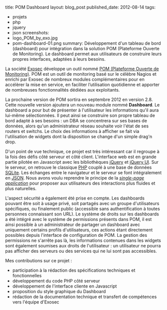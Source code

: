 title: POM Dashboard
layout: blog_post
published_date: 2012-08-14
tags:
- projets
- php
- jquery
- json
screenshots:
- logo_POM_by_exo.jpg
- pom-dashboard-01.png
summary: Développement d'un tableau de bord (dashboard) pour intégration dans la solution POM (Plateforme Ouverte de Monitoring). Le dashboard permet aux utilisateurs de construire leurs propres interfaces, adaptées à leurs besoins.

La société [Exosec](http://www.exosec.fr) développe un outil nommé [POM (Plateforme Ouverte de Monitoring)](http://www.exosec.fr/POM-plateforme-open-source-monitoring.html). POM est un outil de monitoring basé sur le célèbre Nagios et enrichi par Exosec de nombreux modules complémentaires pour en accélèrer la mise en service, en faciliter l’utilisation quotidienne et apporter de nombreuses fonctionnalités dédiées aux exploitants. 

La prochaine version de POM sortira en septembre 2012 en version 2.8. Cette nouvelle version ajoutera un nouveau module nommé **Dashboard**. Le dashboard a pour but de présenter à l'utilisateur les informations qu'il aura lui-même sélectionnées. Il peut ainsi se construire son propre tableau de bord adapté à ses besoins : un DBA se concentrera sur ses bases de données, alors qu'un administrateur réseau souhaite voir l'état de ses routers et switchs. Le choix des informations à afficher se fait via l'utilisation de widgets dont la disposition se change d'un simple drag'n drop.

D'un point de vue technique, ce projet est très intéressant car il regroupe à la fois des défis côté serveur et côté client. L'interface web est en grande partie pilotée en Javascript avec les bibliothèques [jQuery](http://www.jquery.com) et [jQuery UI](http://www.jqueryui.com/). Sur le serveur, on retrouve le classique [PHP](http://www.php.net) couplé à une base de données [SQLite](http://www.sqlite.org/). Les échanges entre le navigateur et le serveur se font intégralement en [JSON](http://en.wikipedia.org/wiki/JSON). Nous avons voulu reprendre le principe de la _[single-page application](http://en.wikipedia.org/wiki/Single-page_application)_ pour proposer aux utilisateurs des interactions plus fluides et plus naturelles.

L'aspect sécurité a également été prise en compte. Les dashboards pouvant être soit à usage privé, soit partagés avec un groupe d'utilisateurs spécifiques, ou finalement public (accessible sans authentification à toutes personnes connaissant son URL). Le système de droits sur les dashboards a été intégré avec le système de permissions présents dans POM, il est ainsi possible à un administrateur de partager un dashboard avec uniquement certains profils d'utilisateurs, ces actions étant directement possibles depuis l'interface de configuration de POM. La gestion des permissions ne s'arrête pas là, les informations contenues dans les widgets sont également soumises aux droits de l'utilisateur : un utilisateur ne pourra pas afficher des serveurs ou des services qui ne lui sont pas accessibles.

Mes contributions sur ce projet :

-  participation à la rédaction des spécifications techniques et fonctionnelles
-  développement du code PHP côté serveur
-  développement de l'interface cliente en Javascript
-  proposition du style graphique du Dashboard
-  rédaction de la documentation technique et transfert de compétences vers l'équipe d'Exosec
